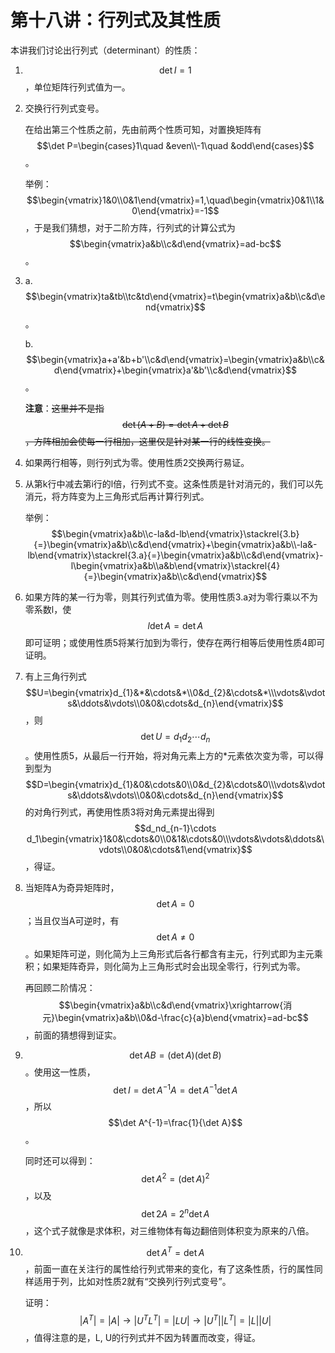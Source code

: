 ﻿
# 第十八讲：行列式及其性质

本讲我们讨论出行列式（determinant）的性质：

1. $$\det{I}=1$$，单位矩阵行列式值为一。
2. 交换行行列式变号。

    在给出第三个性质之前，先由前两个性质可知，对置换矩阵有$$\det P=\begin{cases}1\quad &even\\-1\quad &odd\end{cases}$$。

    举例：$$\begin{vmatrix}1&0\\0&1\end{vmatrix}=1,\quad\begin{vmatrix}0&1\\1&0\end{vmatrix}=-1$$，于是我们猜想，对于二阶方阵，行列式的计算公式为$$\begin{vmatrix}a&b\\c&d\end{vmatrix}=ad-bc$$。

3. a. $$\begin{vmatrix}ta&tb\\tc&td\end{vmatrix}=t\begin{vmatrix}a&b\\c&d\end{vmatrix}$$。

    b. $$\begin{vmatrix}a+a'&b+b'\\c&d\end{vmatrix}=\begin{vmatrix}a&b\\c&d\end{vmatrix}+\begin{vmatrix}a'&b'\\c&d\end{vmatrix}$$。
    
    **注意**：~~这里并不是指$$\det (A+B)=\det A+\det B$$，方阵相加会使每一行相加，这里仅是针对某一行的线性变换。~~

4. 如果两行相等，则行列式为零。使用性质2交换两行易证。
5. 从第k行中减去第i行的l倍，行列式不变。这条性质是针对消元的，我们可以先消元，将方阵变为上三角形式后再计算行列式。

    举例：$$\begin{vmatrix}a&b\\c-la&d-lb\end{vmatrix}\stackrel{3.b}{=}\begin{vmatrix}a&b\\c&d\end{vmatrix}+\begin{vmatrix}a&b\\-la&-lb\end{vmatrix}\stackrel{3.a}{=}\begin{vmatrix}a&b\\c&d\end{vmatrix}-l\begin{vmatrix}a&b\\a&b\end{vmatrix}\stackrel{4}{=}\begin{vmatrix}a&b\\c&d\end{vmatrix}$$

6. 如果方阵的某一行为零，则其行列式值为零。使用性质3.a对为零行乘以不为零系数l，使$$l\det A=\det A$$即可证明；或使用性质5将某行加到为零行，使存在两行相等后使用性质4即可证明。

7. 有上三角行列式$$U=\begin{vmatrix}d_{1}&*&\cdots&*\\0&d_{2}&\cdots&*\\\vdots&\vdots&\ddots&\vdots\\0&0&\cdots&d_{n}\end{vmatrix}$$，则$$\det U=d_1d_2\cdots d_n$$。使用性质5，从最后一行开始，将对角元素上方的*元素依次变为零，可以得到型为$$D=\begin{vmatrix}d_{1}&0&\cdots&0\\0&d_{2}&\cdots&0\\\vdots&\vdots&\ddots&\vdots\\0&0&\cdots&d_{n}\end{vmatrix}$$的对角行列式，再使用性质3将对角元素提出得到$$d_nd_{n-1}\cdots d_1\begin{vmatrix}1&0&\cdots&0\\0&1&\cdots&0\\\vdots&\vdots&\ddots&\vdots\\0&0&\cdots&1\end{vmatrix}$$，得证。

8. 当矩阵A为奇异矩阵时，$$\det A=0$$；当且仅当A可逆时，有$$\det A\neq0$$。如果矩阵可逆，则化简为上三角形式后各行都含有主元，行列式即为主元乘积；如果矩阵奇异，则化简为上三角形式时会出现全零行，行列式为零。

    再回顾二阶情况：$$\begin{vmatrix}a&b\\c&d\end{vmatrix}\xrightarrow{消元}\begin{vmatrix}a&b\\0&d-\frac{c}{a}b\end{vmatrix}=ad-bc$$，前面的猜想得到证实。

9. $$\det AB=(\det A)(\det B)$$。使用这一性质，$$\det I=\det{A^{-1}A}=\det A^{-1}\det A$$，所以$$\det A^{-1}=\frac{1}{\det A}$$。

    同时还可以得到：$$\det A^2=(\det A)^2$$，以及$$\det 2A=2^n\det A$$，这个式子就像是求体积，对三维物体有每边翻倍则体积变为原来的八倍。

10. $$\det A^T=\det A$$，前面一直在关注行的属性给行列式带来的变化，有了这条性质，行的属性同样适用于列，比如对性质2就有“交换列行列式变号”。
    
    证明：$$\left|A^T\right|=\left|A\right|\rightarrow\left|U^TL^T\right|=\left|LU\right|\rightarrow\left|U^T\right|\left|L^T\right|=\left|L\right|\left|U\right|$$，值得注意的是，L, U的行列式并不因为转置而改变，得证。
